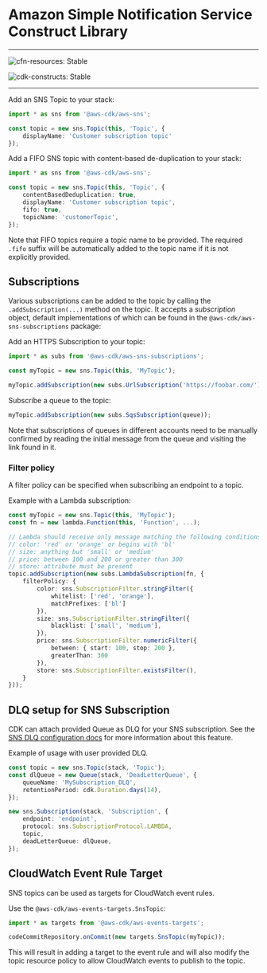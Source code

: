 # Amazon Simple Notification Service Construct Library
<!--BEGIN STABILITY BANNER-->

---

![cfn-resources: Stable](https://img.shields.io/badge/cfn--resources-stable-success.svg?style=for-the-badge)

![cdk-constructs: Stable](https://img.shields.io/badge/cdk--constructs-stable-success.svg?style=for-the-badge)

---

<!--END STABILITY BANNER-->

Add an SNS Topic to your stack:

```ts
import * as sns from '@aws-cdk/aws-sns';

const topic = new sns.Topic(this, 'Topic', {
    displayName: 'Customer subscription topic'
});
```

Add a FIFO SNS topic with content-based de-duplication to your stack:

```ts
import * as sns from '@aws-cdk/aws-sns';

const topic = new sns.Topic(this, 'Topic', {
    contentBasedDeduplication: true,
    displayName: 'Customer subscription topic',
    fifo: true,
    topicName: 'customerTopic',
});
```

Note that FIFO topics require a topic name to be provided. The required `.fifo` suffix will be automatically added to the topic name if it is not explicitly provided.

## Subscriptions

Various subscriptions can be added to the topic by calling the
`.addSubscription(...)` method on the topic. It accepts a *subscription* object,
default implementations of which can be found in the
`@aws-cdk/aws-sns-subscriptions` package:

Add an HTTPS Subscription to your topic:

```ts
import * as subs from '@aws-cdk/aws-sns-subscriptions';

const myTopic = new sns.Topic(this, 'MyTopic');

myTopic.addSubscription(new subs.UrlSubscription('https://foobar.com/'));
```

Subscribe a queue to the topic:

```ts
myTopic.addSubscription(new subs.SqsSubscription(queue));
```

Note that subscriptions of queues in different accounts need to be manually confirmed by
reading the initial message from the queue and visiting the link found in it.

### Filter policy

A filter policy can be specified when subscribing an endpoint to a topic.

Example with a Lambda subscription:

```ts
const myTopic = new sns.Topic(this, 'MyTopic');
const fn = new lambda.Function(this, 'Function', ...);

// Lambda should receive only message matching the following conditions on attributes:
// color: 'red' or 'orange' or begins with 'bl'
// size: anything but 'small' or 'medium'
// price: between 100 and 200 or greater than 300
// store: attribute must be present
topic.addSubscription(new subs.LambdaSubscription(fn, {
    filterPolicy: {
        color: sns.SubscriptionFilter.stringFilter({
            whitelist: ['red', 'orange'],
            matchPrefixes: ['bl']
        }),
        size: sns.SubscriptionFilter.stringFilter({
            blacklist: ['small', 'medium'],
        }),
        price: sns.SubscriptionFilter.numericFilter({
            between: { start: 100, stop: 200 },
            greaterThan: 300
        }),
        store: sns.SubscriptionFilter.existsFilter(),
    }
}));
```

## DLQ setup for SNS Subscription

CDK can attach provided Queue as DLQ for your SNS subscription.
See the [SNS DLQ configuration docs](https://docs.aws.amazon.com/sns/latest/dg/sns-configure-dead-letter-queue.html) for more information about this feature.

Example of usage with user provided DLQ.

```ts
const topic = new sns.Topic(stack, 'Topic');
const dlQueue = new Queue(stack, 'DeadLetterQueue', {
    queueName: 'MySubscription_DLQ',
    retentionPeriod: cdk.Duration.days(14),
});

new sns.Subscription(stack, 'Subscription', {
    endpoint: 'endpoint',
    protocol: sns.SubscriptionProtocol.LAMBDA,
    topic,
    deadLetterQueue: dlQueue,
});
```

## CloudWatch Event Rule Target

SNS topics can be used as targets for CloudWatch event rules.

Use the `@aws-cdk/aws-events-targets.SnsTopic`:

```ts
import * as targets from '@aws-cdk/aws-events-targets';

codeCommitRepository.onCommit(new targets.SnsTopic(myTopic));
```

This will result in adding a target to the event rule and will also modify the
topic resource policy to allow CloudWatch events to publish to the topic.
